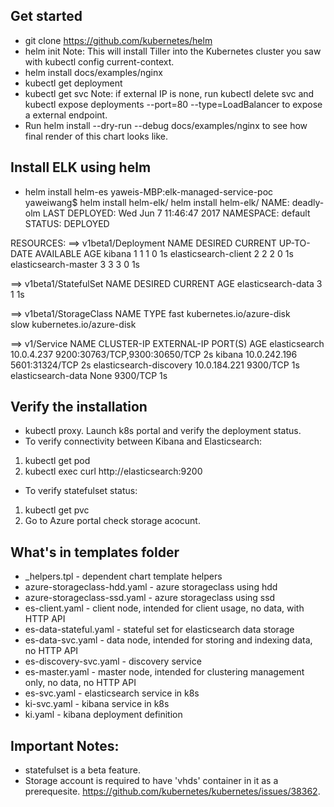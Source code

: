 ## Get started
* git clone https://github.com/kubernetes/helm
* helm init
Note: This will install Tiller into the Kubernetes cluster you saw with kubectl config current-context.
* helm install docs/examples/nginx
* kubectl get deployment
* kubectl get svc
Note: if external IP is none, run kubectl delete svc and kubectl expose deployments <deployment> --port=80 --type=LoadBalancer to expose a external endpoint.
* Run helm install --dry-run --debug docs/examples/nginx to see how final render of this chart looks like.

## Install ELK using helm
* helm install helm-es
yaweis-MBP:elk-managed-service-poc yaweiwang$ helm install helm-elk/
helm install helm-elk/
NAME:   deadly-olm
LAST DEPLOYED: Wed Jun  7 11:46:47 2017
NAMESPACE: default
STATUS: DEPLOYED

RESOURCES:
==> v1beta1/Deployment
NAME                  DESIRED  CURRENT  UP-TO-DATE  AVAILABLE  AGE
kibana                1        1        1           0          1s
elasticsearch-client  2        2        2           0          1s
elasticsearch-master  3        3        3           0          1s

==> v1beta1/StatefulSet
NAME                DESIRED  CURRENT  AGE
elasticsearch-data  3        1        1s

==> v1beta1/StorageClass
NAME  TYPE
fast  kubernetes.io/azure-disk  
slow  kubernetes.io/azure-disk  

==> v1/Service
NAME                     CLUSTER-IP    EXTERNAL-IP  PORT(S)                        AGE
elasticsearch            10.0.4.237    <pending>    9200:30763/TCP,9300:30650/TCP  2s
kibana                   10.0.242.196  <pending>    5601:31324/TCP                 2s
elasticsearch-discovery  10.0.184.221  <none>       9300/TCP                       1s
elasticsearch-data       None          <none>       9300/TCP                       1s

## Verify the installation
* kubectl proxy. Launch k8s portal and verify the deployment status.
* To verify connectivity between Kibana and Elasticsearch:
1. kubectl get pod
2. kubectl exec <pod name of kibana> curl http://elasticsearch:9200
* To verify statefulset status:
1. kubectl get pvc
2. Go to Azure portal check storage acocunt.

## What's in templates folder
* _helpers.tpl - dependent chart template helpers
* azure-storageclass-hdd.yaml - azure storageclass using hdd
* azure-storageclass-ssd.yaml - azure storageclass using ssd
* es-client.yaml - client node, intended for client usage, no data, with HTTP API
* es-data-stateful.yaml - stateful set for elasticsearch data storage
* es-data-svc.yaml - data node, intended for storing and indexing data, no HTTP API
* es-discovery-svc.yaml - discovery service
* es-master.yaml - master node, intended for clustering management only, no data, no HTTP API
* es-svc.yaml - elasticsearch service in k8s
* ki-svc.yaml - kibana service in k8s
* ki.yaml - kibana deployment definition

## Important Notes:
* statefulset is a beta feature.
* Storage account is required to have 'vhds' container in it as a prerequesite. https://github.com/kubernetes/kubernetes/issues/38362. 